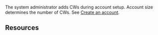 
The system administrator adds CWs during account setup. Account size determines the number of CWs. See [Create an account](qiv1640281527006.md).

## Resources


